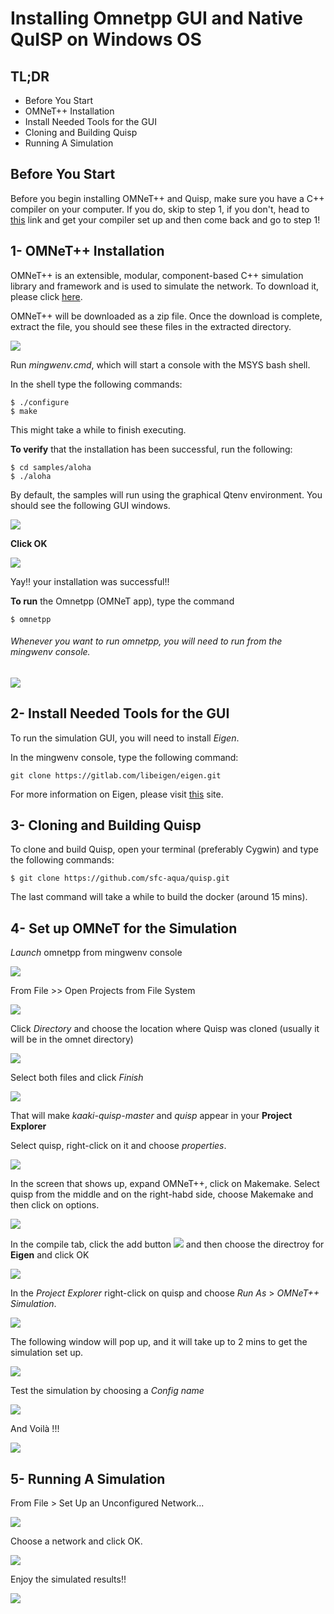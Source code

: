 # Installing Omnetpp GUI and Native QuISP on Windows OS

## TL;DR
* Before You Start
* OMNeT++ Installation
* Install Needed Tools for the GUI
* Cloning and Building Quisp 
* Running A Simulation


## Before You Start
Before you begin installing OMNeT++ and Quisp, make sure you have a C++ compiler on your computer. If you do, skip to step 1, if you don't, head to [this](https://www.tutorialspoint.com/How-do-I-set-up-C-Cplusplus-on-Eclipse-in-Windows) link and get your compiler set up and then come back and go to step 1!


## 1- OMNeT++ Installation

OMNeT++ is an extensible, modular, component-based C++ simulation library and framework and is used to simulate the network. To download it, please click [here](https://omnetpp.org/download/).

OMNeT++ will be downloaded as a zip file. Once the download is complete, extract the file, you should see these files in the extracted directory.

![](https://i.imgur.com/YuSTF1u.png)





Run *mingwenv.cmd*, which will start a console with the MSYS bash shell.

In the shell type the following commands:

```
$ ./configure
$ make
```

This might take a while to finish executing. 

**To verify** that the installation has been successful, run the following:

```
$ cd samples/aloha
$ ./aloha
```

By default, the samples will run using the graphical Qtenv environment. You should see the following GUI windows.

![](https://i.imgur.com/77vk5iY.jpg)


**Click OK**


![](https://i.imgur.com/HqdskWt.jpg)



Yay!! your installation was successful!!

**To run** the Omnetpp (OMNeT app), type the command
```
$ omnetpp
```

###### Whenever you want to run omnetpp, you will need to run from the mingwenv console.


![](https://i.imgur.com/5ROa7qu.jpg)


## 2- Install Needed Tools for the GUI
To run the simulation GUI, you will need to install *Eigen*.

In the mingwenv console, type the following command:
```
git clone https://gitlab.com/libeigen/eigen.git
```
For more information on Eigen, please visit [this](http://eigen.tuxfamily.org/index.php?title=Main_Page) site.


## 3- Cloning and Building Quisp

To clone and build Quisp, open your terminal (preferably Cygwin) and type the following commands:
```
$ git clone https://github.com/sfc-aqua/quisp.git
```
The last command will take a while to build the docker (around 15 mins).

## 4- Set up OMNeT for the Simulation

*Launch* omnetpp from mingwenv console


![](https://i.imgur.com/ZU98fNh.jpg)


From File >> Open Projects from File System


![](https://i.imgur.com/2aMxfLB.jpg)


Click *Directory* and choose the location where Quisp was cloned (usually it will be in the omnet directory)


![](https://i.imgur.com/gTIq3ow.jpg)


Select both files and click *Finish*


![](https://i.imgur.com/IviUq2n.jpg)


That will make *kaaki-quisp-master* and *quisp* appear in your **Project Explorer** 

Select quisp, right-click on it and choose *properties*.


![](https://i.imgur.com/8HK3ddW.jpg)


In the screen that shows up, expand OMNeT++, click on Makemake.
Select quisp from the middle and on the right-habd side, choose Makemake and then click on options. 


![](https://i.imgur.com/JSHw1cO.jpg)


In the compile tab, click the add button ![](https://i.imgur.com/pvVkc8f.jpg)
and then choose the directroy for **Eigen** and click OK


![](https://i.imgur.com/koTDUzd.jpg)


In the *Project Explorer* right-click on quisp and choose *Run As* > *OMNeT++ Simulation*.


![](https://i.imgur.com/hGuJE1u.jpg)



The following window will pop up, and it will take up to 2 mins to get the simulation set up.


![](https://i.imgur.com/KIjrKvB.jpg)



Test the simulation by choosing a *Config name*


![](https://i.imgur.com/h3zut9d.jpg)



And Voilà !!! 


![](https://i.imgur.com/mH7C1gH.jpg)



## 5- Running A Simulation

From File > Set Up an Unconfigured Network...


![](https://i.imgur.com/0jFI8hB.jpg)



Choose a network and click OK.

![](https://i.imgur.com/dUOFO2n.jpg)



Enjoy the simulated results!!

![](https://i.imgur.com/ht6bIH1.jpg)


